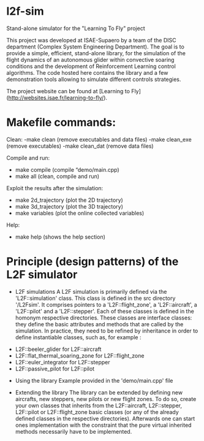# l2f-sim
Stand-alone simulator for the "Learning To Fly" project

This project was developed at ISAE-Supaero by a team of the DISC department
(Complex System Engineering Department). The goal is to provide a simple,
efficient, stand-alone library, for the simulation of the flight dynamics of an 
autonomous glider within convective soaring conditions and the development of
Reinforcement Learning control algorithms. The code hosted here contains the 
library and a few demonstration tools allowing to simulate different controls 
strategies.

The project website can be found at [Learning to Fly]
(http://websites.isae.fr/learning-to-fly/).

# Makefile commands:

Clean:
-make clean (remove executables and data files)
-make clean_exe (remove executables)
-make clean_dat (remove data files)

Compile and run:
- make compile (compile “demo/main.cpp)
- make all (clean, compile and run)

Exploit the results after the simulation:
- make 2d_trajectory (plot the 2D trajectory)
- make 3d_trajectory (plot the 3D trajectory)
- make variables (plot the online collected variables)

Help:
- make help (shows the help section)

# Principle (design patterns) of the L2F simulator

* L2F simulations
A L2F simulation is primarily defined via the 'L2F::simulation' class.
This class is defined in the src directory '/L2Fsim'.
It comprises pointers to a 'L2F::flight_zone', a 'L2F::aircraft', a 'L2F::pilot'
and a 'L2F::stepper'.
Each of these classes is defined in the homonym respective directories.
These classes are interface classes: they define the basic attributes 
and methods that are called by the simulation. In practice, they need to be 
refined by inheritance in order to define instantiable classes, such as, for
example :
- L2F::beeler_glider for L2F::aircraft
- L2F::flat_thermal_soaring_zone for L2F::flight_zone
- L2F::euler_integrator for L2F::stepper
- L2F::passive_pilot for L2F::pilot

* Using the library
Example provided in the 'demo/main.cpp' file

* Extending the library
The library can be extended by defining new aircrafts, new steppers, new pilots
or new flight zones. To do so, create your own classes that inherits from the 
L2F::aircraft, L2F::stepper, L2F::pilot or L2F::flight_zone basic classes (or
any of the already defined classes in the respective directories). Afterwards
one can start ones implementation with the constraint that the pure virtual
inherited methods necessarily have to be implemented.

